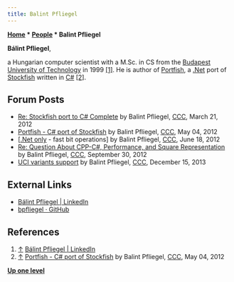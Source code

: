 ```yaml
---
title: Balint Pfliegel
---
```

**[Home](Home "Home") * [People](People "People") * Balint Pfliegel**

**Bálint Pfliegel**,

a Hungarian computer scientist with a M.Sc. in CS from the [Budapest University of Technology](https://en.wikipedia.org/wiki/Budapest_University_of_Technology_and_Economics) in 1999 <a id="cite-note-1" href="#cite-ref-1">[1]</a>.
He is author of [Portfish](Portfish "Portfish"), a [.Net](https://en.wikipedia.org/wiki/.NET_Framework) port of [Stockfish](Stockfish "Stockfish") written in [C#](C_sharp "C sharp") <a id="cite-note-2" href="#cite-ref-2">[2]</a>.

## Forum Posts

- [Re: Stockfish port to C# Complete](http://www.talkchess.com/forum/viewtopic.php?t=42894&start=31) by Balint Pfliegel, [CCC](CCC "CCC"), March 21, 2012
- [Portfish - C# port of Stockfish](http://www.talkchess.com/forum/viewtopic.php?t=43571) by Balint Pfliegel, [CCC](CCC "CCC"), May 04, 2012
- \[[.Net only](http://www.talkchess.com/forum/viewtopic.php?t=44114) - fast bit operations\] by Balint Pfliegel, [CCC](CCC "CCC"), June 18, 2012
- [Re: Question About CPP-C#, Performance, and Square Representation](http://www.talkchess.com/forum/viewtopic.php?t=45388&start=6) by Balint Pfliegel, [CCC](CCC "CCC"), September 30, 2012
- [UCI variants support](http://www.talkchess.com/forum/viewtopic.php?t=50498) by Balint Pfliegel, [CCC](CCC "CCC"), December 15, 2013

## External Links

- [Bálint Pfliegel | LinkedIn](https://www.linkedin.com/in/b%C3%A1lint-pfliegel-b522922/)
- [bpfliegel · GitHub](https://github.com/bpfliegel)

## References

1. <a id="cite-ref-1" href="#cite-note-1">↑</a>  [Bálint Pfliegel | LinkedIn](https://www.linkedin.com/in/b%C3%A1lint-pfliegel-b522922/)
1. <a id="cite-ref-2" href="#cite-note-2">↑</a> [Portfish - C# port of Stockfish](http://www.talkchess.com/forum/viewtopic.php?t=43571) by Balint Pfliegel, [CCC](CCC "CCC"), May 04, 2012

**[Up one level](People "People")**

